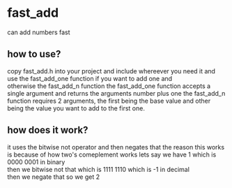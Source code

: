 # fast_add
can add numbers fast

## how to use?
copy fast_add.h into your project and include whereever you need it and use the fast_add_one function if you want to add one and  
otherwise the fast_add_n function
the fast_add_one function accepts a single argument and returns the arguments number plus one
the fast_add_n function requires 2 arguments, the first being the base value and other being the value you want to add to the first one.  

## how does it work?
it uses the bitwise not operator and then negates that the reason this works is because of how two's comeplement works
lets say we have 1 which is 0000 0001 in binary  
then we bitwise not that which is 1111 1110 which is -1 in decimal  
then we negate that so we get 2  
